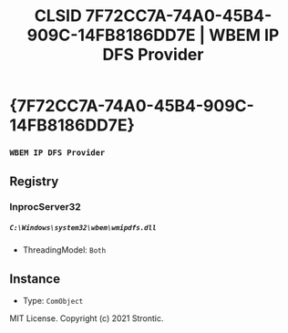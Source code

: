 ﻿---
title: "CLSID 7F72CC7A-74A0-45B4-909C-14FB8186DD7E | WBEM IP DFS Provider"
excerpt: What is COM-Object CLSID 7F72CC7A-74A0-45B4-909C-14FB8186DD7E?
---

# {7F72CC7A-74A0-45B4-909C-14FB8186DD7E}

### `WBEM IP DFS Provider`

## Registry


### InprocServer32

##### `C:\Windows\system32\wbem\wmipdfs.dll`
* ThreadingModel: `Both`

## Instance

* Type: `ComObject`

MIT License. Copyright (c) 2021 Strontic.


